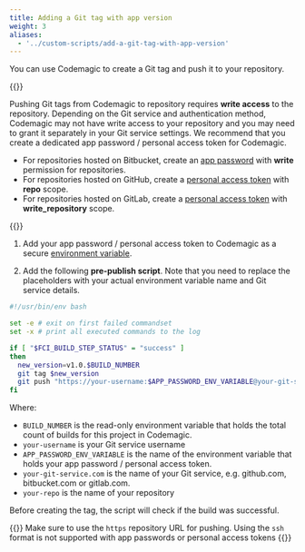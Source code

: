 ```yaml
---
title: Adding a Git tag with app version
weight: 3
aliases:
  - '../custom-scripts/add-a-git-tag-with-app-version'
---
```


You can use Codemagic to create a Git tag and push it to your repository.

{{<notebox>}}

Pushing Git tags from Codemagic to repository requires **write access** to the repository. Depending on the Git service and authentication method, Codemagic may not have write access to your repository and you may need to grant it separately in your Git service settings. We recommend that you create a dedicated app password / personal access token for Codemagic.

* For repositories hosted on Bitbucket, create an [app password](https://confluence.atlassian.com/bitbucket/app-passwords-828781300.html) with **write** permission for repositories.
* For repositories hosted on GitHub, create a [personal access token](https://help.github.com/en/articles/creating-a-personal-access-token-for-the-command-line) with **repo** scope.
* For repositories hosted on GitLab, create a [personal access token](https://docs.gitlab.com/ee/user/profile/personal_access_tokens.html) with **write_repository** scope.

{{</notebox>}}

1. Add your app password / personal access token to Codemagic as a secure [environment variable](../building/environment-variables).

2. Add the following **pre-publish script**.  Note that you need to replace the placeholders with your actual environment variable name and Git service details.

  ```bash
  #!/usr/bin/env bash

  set -e # exit on first failed commandset
  set -x # print all executed commands to the log

  if [ "$FCI_BUILD_STEP_STATUS" = "success" ]
  then
    new_version=v1.0.$BUILD_NUMBER
    git tag $new_version
    git push "https://your-username:$APP_PASSWORD_ENV_VARIABLE@your-git-service.com/your-repo.git" --tags
  fi
  ```

  Where:

  * `BUILD_NUMBER` is the read-only environment variable that holds the total count of builds for this project in Codemagic.
  * `your-username` is your Git service username
  * `APP_PASSWORD_ENV_VARIABLE` is the name of the environment variable that holds your app password / personal access token.
  * `your-git-service.com` is the name of your Git service, e.g. github.com, bitbucket.com or gitlab.com.
  * `your-repo` is the name of your repository

  Before creating the tag, the script will check if the build was successful.

{{<notebox>}}
Make sure to use the `https` repository URL for pushing. Using the `ssh` format is not supported with app passwords or personal access tokens
{{</notebox>}}
